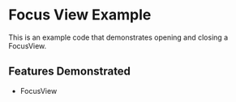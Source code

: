 # Focus View Example

This is an example code that demonstrates opening and closing a FocusView.

## Features Demonstrated
- FocusView